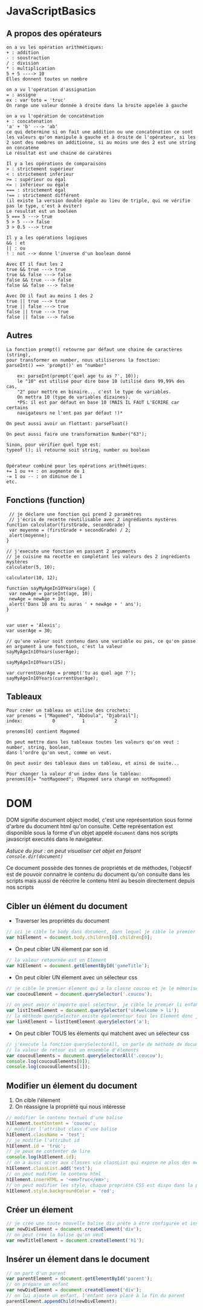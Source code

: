 # JavaScriptBasics

## A propos des opérateurs

    on a vu les opération arithmétiques:
    + : addition
    - : soustraction
    / : division
    * : multiplication
    5 + 5 ----> 10
    Elles donnent toutes un nombre

    on a vu l'opération d'assignation
    = : assigne
    ex : var toto = 'truc'
    On range une valeur donnée à droite dans la broite appelée à gauche

    on a vu l'opération de concaténation
    + : concatenation
    'a' + 'b' ---> 'ab'
    ce qui determine si on fait une addition ou une concaténation ce sont les valeurs qu'on manipule à gauche et à droite de l'opérateur, si les 2 sont des nombres on additionne, si au moins une des 2 est une string on concatène
    Le résultat est une chaine de caratères

    Il y a les opérations de comparaisons
    > : strictement supérieur
    < : strictement inférieur
    >= : supérieur ou égal
    <= : inférieur ou égale
    === : strictement égal
    !== : strictement différent
    (il existe la version double égale au lieu de triple, qui ne vérifie pas le type, c'est à éviter)
    Le resultat est un booléen
    5 === 5 ---> true
    5 > 5 ---> false
    3 > 0.5 ---> true

    Il y a les opérations logiques
    && : et
    || : ou
    ! : not --> donne l'inverse d'un boolean donné

    Avec ET il faut les 2
    true && true ---> true
    true && false ---> false
    false && true ---> false
    false && false ---> false

    Avec OU il faut au moins 1 des 2
    true || true ---> true
    true || false ---> true
    false || true ---> true
    false || false ---> false
    
    
## Autres
    
    La fonction prompt() retourne par défaut une chaine de caractères (string), 
    pour transformer en number, nous utiliserons la fonction:
    parseInt() ==> 'prompt()' en "number"
		
		ex: parseInt(prompt('quel age tu as ?', 10));
		le "10" est utilisé pour dire base 10 (utilisé dans 99,99% des cas, 
		"2" pour mettre en binaire... c'est le type de variables. 
		On mettra 10 (type de variables dizaines).
		*PS: il est par défaut en base 10 (MAIS IL FAUT L'ECRIRE car certains
		navigateurs ne l'ont pas par défaut !)*
    
    On peut aussi avoir un flottant: parseFloat()
    
    On peut aussi faire une transformation Number("63");
    
    Sinon, pour vérifier quel type est:
    typeof (); il retourne soit string, number ou boolean
		
    
    Opérateur combiné pour les opérations arithmétiques:
    += 1 ou ++ : on augmente de 1
    -= 1 ou -- : on diminue de 1
    etc.

## Fonctions (function)
   ``` 
    // je déclare une fonction qui prend 2 paramètres
    // j'écris de recette réutilisable avec 2 ingrédients mystères
function calculator(firstGrade, secondGrade) {
    var moyenne = (firstGrade + secondGrade) / 2;
    alert(moyenne);
}

// j'execute une fonction en passant 2 arguments
// je cuisine ma recette en complétant les valeurs des 2 ingrédients mystères
calculator(5, 10);

calculator(10, 12);

function sayMyAgeIn10Years(age) {
    var newAge = parseInt(age, 10);
    newAge = newAge + 10;
    alert('Dans 10 ans tu auras ' + newAge + ' ans');
}


var user = 'Alexis';
var userAge = 30;

// qu'une valeur soit contenu dans une variable ou pas, ce qu'on passe en argument à une fonction, c'est la valeur
sayMyAgeIn10Years(userAge);

sayMyAgeIn10Years(25);

var currentUserAge = prompt('tu as quel age ?');
sayMyAgeIn10Years(currentUserAge);
```

## Tableaux

    Pour créer un tableau on utilise des crochets: 
    var prenoms = ["Magomed", "Abdoula", "Djabrail"];
    index:           0          1           2
    
    prenoms[0] contient Magomed
    
    On peut mettre dans les tableaux toutes les valeurs qu'on veut : number, string, boolean, 
    dans l'ordre qu'on veut, comme on veut.
    
    On peut avoir des tableaux dans un tableau, et ainsi de suite...
    
    Pour changer la valeur d'un index dans le tableau:
    prenoms[0]= "notMagomed"; (Magomed sera changé en notMagomed)
    

# DOM

DOM signifie document object model, c'est une représentation sous forme d'arbre du document html qu'on consulte. Cette représentation est disponible sous la forme d'un objet appelé `document` dans nos scripts javascript executés dans le navigateur. 

_Astuce du jour : on peut visualiser cet objet en faisant `console.dir(document)`_ 

Ce document possède des tonnes de propriétés et de méthodes, l'objectif est de pouvoir connaitre le contenu du document qu'on consulte dans les scripts mais aussi de réécrire le contenu html au besoin directement depuis nos scripts

## Cibler un élément du document
- Traverser les propriétés du document
```js
// ici je cible le body dans document, dans lequel je cible le premier enfant (mon main) dans lequel je cible le premier enfant (le h1)
var h1Element = document.body.children[0].children[0];
```

- On peut cibler UN élement par son id
```js
// la valeur retournée est un Element
var h1Element = document.getElementById('gameTitle');
```

- On peut cibler UN élement avec un sélecteur css
```js
// je cible le premier élement qui a la classe coucou et je le mémorise dans une var
var coucouElement = document.querySelector('.coucou');

// on peut avoir n'importe quel sélecteur, je cible le premier li enfant d'un ul avec l'id welcome
var listItemElement = document.querySelector('ul#welcome > li');
// la méthode querySelector existe égalementsur tous les Element donc je peux tout à faire écrire
var linkElement = listItemElement.querySelector('a');
```

- On peut cibler TOUS les élements qui matchent avec un sélecteur css
```js
// j'execute la fonction querySelectorAll, on parle de méthode de document, en lui passant en argument un sélecteur CSS
// la valeur de retour est un ensemble d'élements
var coucouElements = document.querySelectorAll('.coucou');
console.log(coucouElements[0]);
console.log(coucouElements[1]);
```

## Modifier un élement du document
1. On cible l'élement
2. On réassigne la propriété qui nous intéresse
```js
// modifier le contenu textuel d'une balise
h1Element.textContent = 'coucou';
// modifier l'attribut class d'une balise
h1Element.className = 'test';
// je modifie l'attribut id
h1Element.id = 'truc';
// je peux me contenter de lire
console.log(h1Element.id);
// on a aussi accès aux classes via classList qui expose ne plus des méthodes trop pratiques pour manipuler les classes, ici via la méthode add on ajoute la class demandée (sans supprimer les autres)
h1Element.classList.add('test');
// on peut modifier le contenu html
h1Element.innerHTML = '<em>Truc</em>';
// on peut modifier les style, chaque propriété CSS est dispo dans la propriété style, /!\ en camelCase
h1Element.style.backgroundColor = 'red';
```

## Créer un élement
```js
// je crée une toute nouvelle balise div prête à être configurée et insérée
var newDivElement = document.createElement('div');
// on peut crée la balise qu'on veut
var newTitleElement = document.createElement('h1');
```

## Insérer un élement dans le document
```js
// on part d'un parent
var parentElement = document.getElementById('parent');
// on prépare un enfant
var newDivElement = document.createElement('div');
// on lui ajoute un enfant, l'enfant sera placé à la fin du parent
parentElement.appendChild(newDivElement);
```

